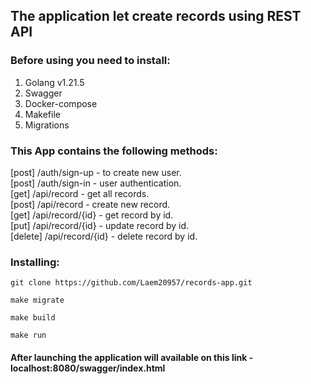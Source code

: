 ## The application let create records using REST API
### Before using you need to install:
1. Golang v1.21.5
2. Swagger
3. Docker-compose
4. Makefile
5. Migrations
### This App contains the following methods:
[post] /auth/sign-up - to create new user.<br />
[post] /auth/sign-in - user authentication.<br />
[get] /api/record - get all records.<br />
[post] /api/record - create new record.<br />
[get] /api/record/{id} - get record by id.<br />
[put] /api/record/{id} - update record by id.<br />
[delete] /api/record/{id} - delete record by id.<br />
### Installing:
```
git clone https://github.com/Laem20957/records-app.git
```
```
make migrate
```
```
make build
```
```
make run
```
#### After launching the application will available on this link - localhost:8080/swagger/index.html
